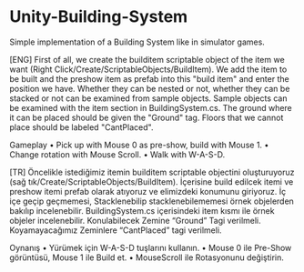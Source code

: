 # Unity-Building-System
Simple implementation of a Building System like in simulator games.


[ENG]
First of all, we create the builditem scriptable object of the item we want (Right Click/Create/ScriptableObjects/BuildItem). We add the item to be built and the preshow item as prefab into this "build item" and enter the position we have. Whether they can be nested or not, whether they can be stacked or not can be examined from sample objects.
Sample objects can be examined with the item section in BuildingSystem.cs.
The ground where it can be placed should be given the "Ground" tag.
Floors that we cannot place should be labeled "CantPlaced".

 Gameplay
• Pick up with Mouse 0 as pre-show, build with Mouse 1.
• Change rotation with Mouse Scroll.
• Walk with W-A-S-D.


[TR]
Öncelikle istediğimiz itemin builditem scriptable objectini oluşturuyoruz (sağ tık/Create/ScriptableObjects/BuildItem). İçerisine build edilcek itemi ve preshow itemi prefab olarak atıyoruz ve elimizdeki konumunu giriyoruz. İç içe geçip geçmemesi, Stacklenebilip stacklenebilememesi örnek objelerden bakılıp incelenebilir.
BuildingSystem.cs içerisindeki item kısmı ile örnek objeler incelenebilir. Konulabilecek Zemine “Ground” Tagi verilmeli. Koyamayacağımız Zeminlere “CantPlaced” tagi verilmeli.

  Oynanış
• Yürümek için W-A-S-D tuşlarını kullanın.
• Mouse 0 ile Pre-Show görüntüsü, Mouse 1 ile Build et.
• MouseScroll ile Rotasyonunu değiştirin.
